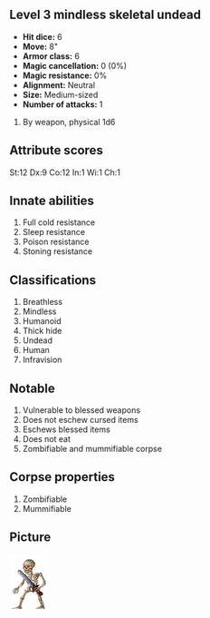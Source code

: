 ## Level 3 mindless skeletal undead

- **Hit dice:** 6
- **Move:** 8"
- **Armor class:** 6
- **Magic cancellation:** 0 (0%)
- **Magic resistance:** 0%
- **Alignment:** Neutral
- **Size:** Medium-sized
- **Number of attacks:** 1
1. By weapon, physical 1d6

## Attribute scores

St:12 Dx:9 Co:12 In:1 Wi:1 Ch:1

## Innate abilities

1. Full cold resistance
2. Sleep resistance
3. Poison resistance
4. Stoning resistance

## Classifications

1. Breathless
2. Mindless
3. Humanoid
4. Thick hide
5. Undead
6. Human
7. Infravision

## Notable

1. Vulnerable to blessed weapons
2. Does not eschew cursed items
3. Eschews blessed items
4. Does not eat
5. Zombifiable and mummifiable corpse

## Corpse properties

1. Zombifiable
2. Mummifiable

## Picture

![Skeleton](https://github.com/hyvanmielenpelit/GnollHackTileSet/blob/main/Monsters/skeleton/skeleton.png?raw=true)
